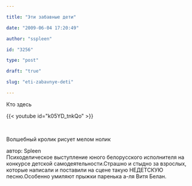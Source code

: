 ```yaml
---

title: "Эти забавные дети"

date: "2009-06-04 17:20:49"

author: "sspleen"

id: "3256"

type: "post"

draft: "true"

slug: "eti-zabavnye-deti"

---
```

Кто здесь  
  
{{< youtube id="k05YD_tnkQo" >}}  
  
   
  
Волшебный кролик рисует мелом нолик  
  
автор: Spleen  
Психоделическое выступление юного белорусского исполнителя на конкурсе детской самодеятельности.Страшно и стыдно за взрослых, которые написали и поставили на сцене такую НЕДЕТСКУЮ песню.Особенно умиляют прыжки паренька а-ля Витя Белан.